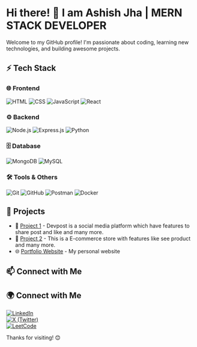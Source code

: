 # Hi there! 👋 I am Ashish Jha | MERN STACK DEVELOPER

Welcome to my GitHub profile! I'm passionate about coding, learning new technologies, and building awesome projects.


## ⚡ Tech Stack

### 🌐 Frontend  
![HTML](https://img.shields.io/badge/HTML5-E34F26?style=for-the-badge&logo=html5&logoColor=white)
![CSS](https://img.shields.io/badge/CSS3-1572B6?style=for-the-badge&logo=css3&logoColor=white)
![JavaScript](https://img.shields.io/badge/JavaScript-F7DF1E?style=for-the-badge&logo=javascript&logoColor=black)
![React](https://img.shields.io/badge/React-61DBFB?style=for-the-badge&logo=react&logoColor=black)

### ⚙️ Backend  
![Node.js](https://img.shields.io/badge/Node.js-339933?style=for-the-badge&logo=nodedotjs&logoColor=white)
![Express.js](https://img.shields.io/badge/Express.js-000000?style=for-the-badge&logo=express&logoColor=white)
![Python](https://img.shields.io/badge/Python-3776AB?style=for-the-badge&logo=python&logoColor=white)

### 🗄️ Database  
![MongoDB](https://img.shields.io/badge/MongoDB-4EA94B?style=for-the-badge&logo=mongodb&logoColor=white)
![MySQL](https://img.shields.io/badge/MySQL-005C84?style=for-the-badge&logo=mysql&logoColor=white)

### 🛠️ Tools & Others  
![Git](https://img.shields.io/badge/Git-F05032?style=for-the-badge&logo=git&logoColor=white)
![GitHub](https://img.shields.io/badge/GitHub-181717?style=for-the-badge&logo=github&logoColor=white)
![Postman](https://img.shields.io/badge/Postman-FF6C37?style=for-the-badge&logo=postman&logoColor=white)
![Docker](https://img.shields.io/badge/Docker-2496ED?style=for-the-badge&logo=docker&logoColor=white)


## 📌 Projects
- 🚀 [Project 1](DevPost) - Devpost is a social media platform which have features to share post and like and many more.
- 📂 [Project 2](code_alpha_Ecommerce_site_task_1) - This is a E-commerce store with features like see product and many more.
- 🌐 [Portfolio Website](#) - My personal website

## 📫 Connect with Me
## 🌍 Connect with Me  

[![LinkedIn](https://img.shields.io/badge/LinkedIn-0077B5?style=for-the-badge&logo=linkedin&logoColor=white)](www.linkedin.com/in/ashishjhaaa/)  
[![X (Twitter)](https://img.shields.io/badge/X-000000?style=for-the-badge&logo=x&logoColor=white)](https://x.com/Ashishjha4265/)  
[![LeetCode](https://img.shields.io/badge/LeetCode-FFA116?style=for-the-badge&logo=leetcode&logoColor=black)](https://leetcode.com/u/ashishjha4265/)  


Thanks for visiting! 😊

